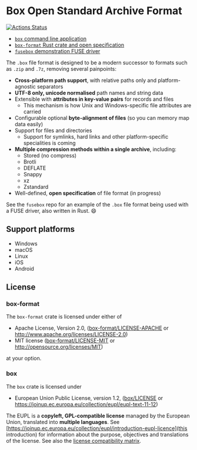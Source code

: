 # Box Open Standard Archive Format

[![Actions Status](https://github.com/bbqsrc/box/workflows/Continuous%20Integration/badge.svg)](https://github.com/bbqsrc/box/actions)

* [`box` command line application](box)
* [`box-format` Rust crate and open specification](box-format)
* [`fusebox` demonstration FUSE driver](fusebox)

The `.box` file format is designed to be a modern successor to formats such as `.zip` and `.7z`,
removing several painpoints:

* **Cross-platform path support**, with relative paths only and platform-agnostic separators
* **UTF-8 only, unicode normalised** path names and string data
* Extensible with **attributes in key-value pairs** for records and files
  * This mechanism is how Unix and Windows-specific file attributes are carried
* Configurable optional **byte-alignment of files** (so you can memory map data easily)
* Support for files and directories
  * Support for symlinks, hard links and other platform-specific specialities is coming
* **Multiple compression methods within a single archive**, including:
  * Stored (no compress)
  * Brotli
  * DEFLATE
  * Snappy
  * xz
  * Zstandard
* Well-defined, **open specification** of file format (in progress)

See the `fusebox` repo for an example of the `.box` file format being used with a FUSE driver, also
written in Rust. :smile:

## Support platforms

* Windows
* macOS
* Linux
* iOS
* Android

## License

### box-format

The `box-format` crate is licensed under either of

 * Apache License, Version 2.0, ([box-format/LICENSE-APACHE](box-format/LICENSE-APACHE) or http://www.apache.org/licenses/LICENSE-2.0)
 * MIT license ([box-format/LICENSE-MIT](box-format/LICENSE-MIT) or http://opensource.org/licenses/MIT)

at your option.

### box

The `box` crate is licensed under

* European Union Public License, version 1.2, ([box/LICENSE](box/LICENSE) or https://joinup.ec.europa.eu/collection/eupl/eupl-text-11-12)

The EUPL is a **copyleft, GPL-compatible license** managed by the European Union, translated into **multiple languages**. See [https://joinup.ec.europa.eu/collection/eupl/introduction-eupl-licence](this introduction) for information about the purpose, objectives and translations of the license. See also the [license compatibility matrix](https://joinup.ec.europa.eu/collection/eupl/matrix-eupl-compatible-open-source-licences).